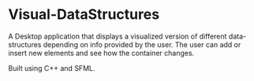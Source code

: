 # Visual-DataStructures
A Desktop application that displays a visualized version of different data-structures depending on info provided by the user.
The user can add or insert new elements and see how the container changes.

Built using C++ and SFML.
